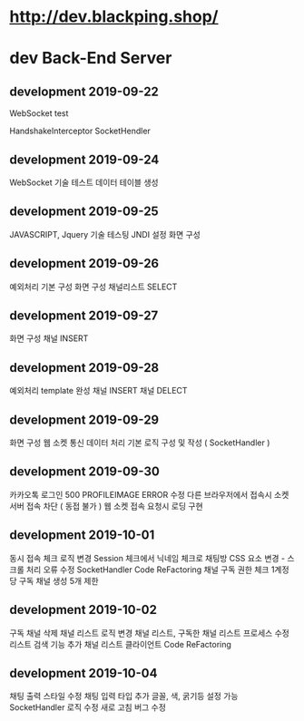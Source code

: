 # http://dev.blackping.shop/

# dev Back-End Server

## development 2019-09-22
WebSocket test

HandshakeInterceptor
SocketHendler

## development 2019-09-24
WebSocket 기술 테스트
데이터 테이블 생성

## development 2019-09-25
JAVASCRIPT, Jquery 기술 테스팅
JNDI 설정
화면 구성

## development 2019-09-26
예외처리 기본 구성
화면 구성
채널리스트 SELECT

## development 2019-09-27
화면 구성
채널 INSERT

## development 2019-09-28
예외처리 template 완성
채널 INSERT
채널 DELECT

## development 2019-09-29
화면 구성
웹 소켓 통신 데이터 처리 기본 로직 구성 및 작성 ( SocketHandler )

## development 2019-09-30
카카오톡 로그인 500 PROFILEIMAGE ERROR 수정
다른 브라우저에서 접속시 소켓 서버 접속 차단 ( 동접 불가 )
웹 소켓 접속 요청시 로딩 구현

## development 2019-10-01
동시 접속 체크 로직 변경 Session 체크에서 닉네임 체크로
채팅방 CSS 요소 변경 - 스크롤 처리 오류 수정
SocketHandler Code ReFactoring
채널 구독 권한 체크
1계정당 구독 채널 생성 5개 제한

## development 2019-10-02
구독 채널 삭제
채널 리스트 로직 변경
채널 리스트, 구독한 채널 리스트 프로세스 수정
리스트 검색 기능 추가
채널 리스트 클라이언트 Code ReFactoring

## development 2019-10-04
채팅 출력 스타일 수정
채팅 입력 타입 추가 글꼴, 색, 굵기등 설정 가능
SocketHandler 로직 수정
새로 고침 버그 수정
